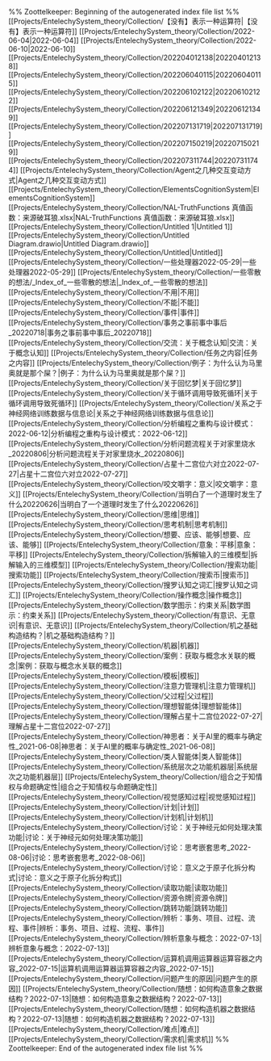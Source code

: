 %% Zoottelkeeper: Beginning of the autogenerated index file list  %%
 [[Projects/EntelechySystem_theory/Collection/【没有】表示一种运算符|【没有】表示一种运算符]]
 [[Projects/EntelechySystem_theory/Collection/2022-06-04|2022-06-04]]
 [[Projects/EntelechySystem_theory/Collection/2022-06-10|2022-06-10]]
 [[Projects/EntelechySystem_theory/Collection/202204012138|202204012138]]
 [[Projects/EntelechySystem_theory/Collection/202206040115|202206040115]]
 [[Projects/EntelechySystem_theory/Collection/202206102122|202206102122]]
 [[Projects/EntelechySystem_theory/Collection/202206121349|202206121349]]
 [[Projects/EntelechySystem_theory/Collection/202207131719|202207131719]]
 [[Projects/EntelechySystem_theory/Collection/202207150219|202207150219]]
 [[Projects/EntelechySystem_theory/Collection/202207311744|202207311744]]
 [[Projects/EntelechySystem_theory/Collection/Agent之几种交互变动方式|Agent之几种交互变动方式]]
 [[Projects/EntelechySystem_theory/Collection/ElementsCognitionSystem|ElementsCognitionSystem]]
 [[Projects/EntelechySystem_theory/Collection/NAL-TruthFunctions 真值函数：来源破耳狼.xlsx|NAL-TruthFunctions 真值函数：来源破耳狼.xlsx]]
 [[Projects/EntelechySystem_theory/Collection/Untitled 1|Untitled 1]]
 [[Projects/EntelechySystem_theory/Collection/Untitled Diagram.drawio|Untitled Diagram.drawio]]
 [[Projects/EntelechySystem_theory/Collection/Untitled|Untitled]]
 [[Projects/EntelechySystem_theory/Collection/一些处理器2022-05-29|一些处理器2022-05-29]]
 [[Projects/EntelechySystem_theory/Collection/一些零散的想法/_Index_of_一些零散的想法|_Index_of_一些零散的想法]]
 [[Projects/EntelechySystem_theory/Collection/不用|不用]]
 [[Projects/EntelechySystem_theory/Collection/不能|不能]]
 [[Projects/EntelechySystem_theory/Collection/事件|事件]]
 [[Projects/EntelechySystem_theory/Collection/事务之事前事中事后_20220718|事务之事前事中事后_20220718]]
 [[Projects/EntelechySystem_theory/Collection/交流：关于概念认知|交流：关于概念认知]]
 [[Projects/EntelechySystem_theory/Collection/任务之内容|任务之内容]]
 [[Projects/EntelechySystem_theory/Collection/例子：为什么认为马里奥就是那个屎？|例子：为什么认为马里奥就是那个屎？]]
 [[Projects/EntelechySystem_theory/Collection/关于回忆梦|关于回忆梦]]
 [[Projects/EntelechySystem_theory/Collection/关于循环调用导致死循环|关于循环调用导致死循环]]
 [[Projects/EntelechySystem_theory/Collection/关系之于神经网络训练数据与信息论|关系之于神经网络训练数据与信息论]]
 [[Projects/EntelechySystem_theory/Collection/分析编程之重构与设计模式：2022-06-12|分析编程之重构与设计模式：2022-06-12]]
 [[Projects/EntelechySystem_theory/Collection/分析问题流程关于对家里烧水_20220806|分析问题流程关于对家里烧水_20220806]]
 [[Projects/EntelechySystem_theory/Collection/占星十二宫位六对立2022-07-27|占星十二宫位六对立2022-07-27]]
 [[Projects/EntelechySystem_theory/Collection/咬文嚼字：意义|咬文嚼字：意义]]
 [[Projects/EntelechySystem_theory/Collection/当明白了一个道理时发生了什么20220626|当明白了一个道理时发生了什么20220626]]
 [[Projects/EntelechySystem_theory/Collection/思维|思维]]
 [[Projects/EntelechySystem_theory/Collection/思考机制|思考机制]]
 [[Projects/EntelechySystem_theory/Collection/想要、应该、能够|想要、应该、能够]]
 [[Projects/EntelechySystem_theory/Collection/意象：平移|意象：平移]]
 [[Projects/EntelechySystem_theory/Collection/拆解输入的三维模型|拆解输入的三维模型]]
 [[Projects/EntelechySystem_theory/Collection/搜索功能|搜索功能]]
 [[Projects/EntelechySystem_theory/Collection/搜索币|搜索币]]
 [[Projects/EntelechySystem_theory/Collection/搜罗认知之词汇|搜罗认知之词汇]]
 [[Projects/EntelechySystem_theory/Collection/操作概念|操作概念]]
 [[Projects/EntelechySystem_theory/Collection/数学图示：约束关系|数学图示：约束关系]]
 [[Projects/EntelechySystem_theory/Collection/有意识、无意识|有意识、无意识]]
 [[Projects/EntelechySystem_theory/Collection/机之基础构造结构？|机之基础构造结构？]]
 [[Projects/EntelechySystem_theory/Collection/机器|机器]]
 [[Projects/EntelechySystem_theory/Collection/案例：获取与概念水关联的概念|案例：获取与概念水关联的概念]]
 [[Projects/EntelechySystem_theory/Collection/模板|模板]]
 [[Projects/EntelechySystem_theory/Collection/注意力管理机|注意力管理机]]
 [[Projects/EntelechySystem_theory/Collection/父过程|父过程]]
 [[Projects/EntelechySystem_theory/Collection/理想智能体|理想智能体]]
 [[Projects/EntelechySystem_theory/Collection/理解占星十二宫位2022-07-27|理解占星十二宫位2022-07-27]]
 [[Projects/EntelechySystem_theory/Collection/神思者：关于AI里的概率与确定性_2021-06-08|神思者：关于AI里的概率与确定性_2021-06-08]]
 [[Projects/EntelechySystem_theory/Collection/类人智能体|类人智能体]]
 [[Projects/EntelechySystem_theory/Collection/系统层次之功能机器层|系统层次之功能机器层]]
 [[Projects/EntelechySystem_theory/Collection/组合之于知情权与命题确定性|组合之于知情权与命题确定性]]
 [[Projects/EntelechySystem_theory/Collection/视觉感知过程|视觉感知过程]]
 [[Projects/EntelechySystem_theory/Collection/计划|计划]]
 [[Projects/EntelechySystem_theory/Collection/计划机|计划机]]
 [[Projects/EntelechySystem_theory/Collection/讨论：关于神经元如何处理决策功能|讨论：关于神经元如何处理决策功能]]
 [[Projects/EntelechySystem_theory/Collection/讨论：思考嵌套思考_2022-08-06|讨论：思考嵌套思考_2022-08-06]]
 [[Projects/EntelechySystem_theory/Collection/讨论：意义之于原子化拆分构式|讨论：意义之于原子化拆分构式]]
 [[Projects/EntelechySystem_theory/Collection/读取功能|读取功能]]
 [[Projects/EntelechySystem_theory/Collection/资源令牌|资源令牌]]
 [[Projects/EntelechySystem_theory/Collection/跳转功能|跳转功能]]
 [[Projects/EntelechySystem_theory/Collection/辨析：事务、项目、过程、流程、事件|辨析：事务、项目、过程、流程、事件]]
 [[Projects/EntelechySystem_theory/Collection/辨析意象与概念：2022-07-13|辨析意象与概念：2022-07-13]]
 [[Projects/EntelechySystem_theory/Collection/运算机调用运算器运算容器之内容_2022-07-15|运算机调用运算器运算容器之内容_2022-07-15]]
 [[Projects/EntelechySystem_theory/Collection/问题产生的原因|问题产生的原因]]
 [[Projects/EntelechySystem_theory/Collection/随想：如何构造意象之数据结构？2022-07-13|随想：如何构造意象之数据结构？2022-07-13]]
 [[Projects/EntelechySystem_theory/Collection/随想：如何构造机器之数据结构？2022-07-13|随想：如何构造机器之数据结构？2022-07-13]]
 [[Projects/EntelechySystem_theory/Collection/难点|难点]]
 [[Projects/EntelechySystem_theory/Collection/需求机|需求机]]
%% Zoottelkeeper: End of the autogenerated index file list  %%
